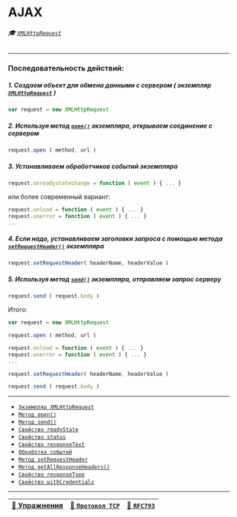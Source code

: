 # AJAX

###### :mortar_board: [`XMLHttpRequest`](XMLHttpRequest)

***

### Последовательность действий:

##### 1. Создаем объект для обмена данными с сервером ( экземпляр [`XMLHttpRequest`](#XMLHttpRequest) )
```javascript
var request = new XMLHttpRequest
```
##### 2. Используя метод [`open()`](#open) экземпляра, открываем соединение с сервером
```javascript
request.open ( method, url )
```
##### 3. Устанавливаем обработчиков событий экземпляра

```javascript
request.onreadystatechange = function ( event ) { ... }
```

или более современный вариант:

```javascript
request.onload = function ( event ) { ... }
request.onerror = function ( event ) { ... }
...
```

##### 4. Если надо, устанавливаем заголовки запроса с помощью метода [`setRequestHeader()`](XMLHttpRequest#setRequestHeader) экземпляра
```javascript
request.setRequestHeader( headerName, headerValue )
```
##### 5. Используя метод [`send()`](XMLHttpRequest#send) экземпляра, отправляем запрос серверу
```javascript
request.send ( request.body )
```

Итого:

```javascript
var request = new XMLHttpRequest

request.open ( method, url )

request.onload = function ( event ) { ... }
request.onerror = function ( event ) { ... }
...

request.setRequestHeader( headerName, headerValue )

request.send ( request.body )
```

***

* [`Экземпляр XMLHttpRequest`](XMLHttpRequest-content)
* [`Метод open()`](XMLHttpRequest-open)
* [`Метод send()`](XMLHttpRequest-send)
* [`Свойство readyState`](XMLHttpRequest-readyState)
* [`Свойство status`](XMLHttpRequest-status)
* [`Свойство responseText`](XMLHttpRequest-responseText)
* [`Обработка событий`](XMLHttpRequest-events)
* [`Метод setRequestHeader`](XMLHttpRequest-setRequestHeader)
* [`Метод getAllResponseHeaders()`](XMLHttpRequest-response#getAllResponseHeaders)
* [`Свойство responseType`](XMLHttpRequest-response#responseType)
* [`Свойство withCredentials`](XMLHttpRequest-withCredentials)

***

| [:briefcase: Упражнения](https://docs.google.com/forms/d/e/1FAIpQLSdA3JwhlOTXdZxCO3y1MdLe-pe-cynNVGeboy7IV0aWHliGHA/viewform) | [:link: `Протокол TCP`](https://xakep.ru/2002/04/11/14943/) | [:link: **`RFC793`**](https://www.lissyara.su/doc/rfc/rfc793/) |
|-|-|-|

